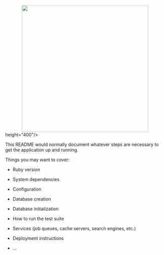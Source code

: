 <div style="text-align:center"><img src="https://user-images.githubusercontent.com/79415128/148538300-0bb2ae49-3120-408c-92d0-740f576e9b32.png" width="400"</></div> height="400"/>


This README would normally document whatever steps are necessary to get the
application up and running.

Things you may want to cover:

* Ruby version

* System dependencies

* Configuration

* Database creation

* Database initialization

* How to run the test suite

* Services (job queues, cache servers, search engines, etc.)

* Deployment instructions

* ...
